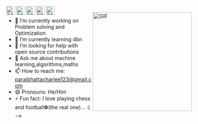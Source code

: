 


<a href="https://twitter.com/PRJBH">
  <img align="left" alt="PRJ's Twitter" width="24px" src="https://cdn.jsdelivr.net/npm/simple-icons@v3/icons/twitter.svg" />
</a>
<a href="https://www.linkedin.com/in/paraj-bhattacharya-042547191/">
  <img align="left" alt="PRJ's Linkdein" width="24px" src="https://cdn.jsdelivr.net/npm/simple-icons@v3/icons/linkedin.svg" />
</a>
<a href="https://github.com/praj000">
  <img align="left" alt="PRJ's Github" width="24px" src="https://cdn.jsdelivr.net/npm/simple-icons@v3/icons/github.svg" />
</a>
<a href="https://www.twitch.tv/astreak_p">
  <img align="left" alt="PRJ's twitch" width="24px" src="https://cdn.jsdelivr.net/npm/simple-icons@v3/icons/twitch.svg" />
</a>
<a href="https://www.codechef.com/users/prjbh">
  <img align="left" alt="PRJ's codechef" width="24px" src="https://cdn.jsdelivr.net/npm/simple-icons@v3/icons/codechef.svg" />
</a>
<br>

<!-- <img src="https://profile-counter.glitch.me/praj000/count.svg" /> -->
<img height='269' align="right" alt="GIF" src="https://media.giphy.com/media/YS57N6teaevJASvcMA/giphy.gif" />

- 🔭 I’m currently working on Problem solving and Optimization
- 🌱 I’m currently learning dbn
- 🤔 I’m looking for help with open source contributions
- 💬 Ask me about machine learning,algorithms,maths
- 📫 How to reach me: parajbhattacharjee123@gmail.com
- 😄 Pronouns: He/Him
- ⚡ Fun fact: I love playing chess and football:soccer:(the real one)... :)
-->
<!-- <img align="center" src = "https://github-readme-stats.vercel.app/api?username=Astreak&show_icons=true&title_color=fff&icon_color=79ff97&text_color=9f9f9f&bg_color=151515" alt = "PRJ's github stats" />
 -->

